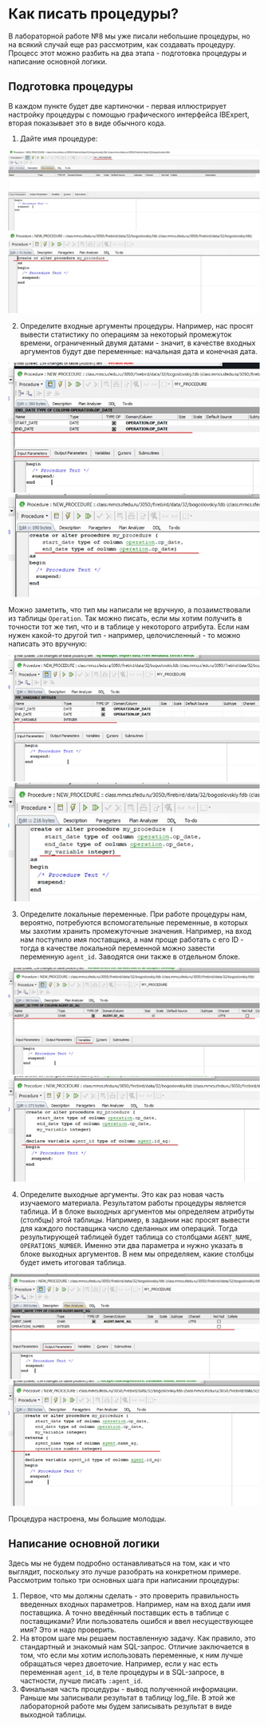 # Как писать процедуры?
В лабораторной работе №8 мы уже писали небольшие процедуры, но на всякий случай еще раз рассмотрим, как создавать процедуру. Процесс этот можно разбить на два этапа - подготовка процедуры и написание основной логики.

## Подготовка процедуры
В каждом пункте будет две картиночки - первая иллюстрирует настройку процедуры с помощью графического интерфейса IBExpert, вторая показывает это в виде обычного кода.
1. Дайте имя процедуре:

![](https://github.com/NikitaBogoslovskiy/DatabaseCourse/blob/main/lab09/materials/procedure_step1_gui.jpg)
![](https://github.com/NikitaBogoslovskiy/DatabaseCourse/blob/main/lab09/materials/procedure_step1_code.jpg)

2. Определите входные аргументы процедуры. Например, нас просят вывести статистику по операциям за некоторый промежуток времени, ограниченный двумя датами - значит, в качестве входных аргументов будут две переменные: начальная дата и конечная дата.

![](https://github.com/NikitaBogoslovskiy/DatabaseCourse/blob/main/lab09/materials/procedure_step2_gui.jpg)
![](https://github.com/NikitaBogoslovskiy/DatabaseCourse/blob/main/lab09/materials/procedure_step2_code.jpg)

Можно заметить, что тип мы написали не вручную, а позаимствовали из таблицы `Operation`. Так можно писать, если мы хотим получить в точности тот же тип, что и в таблице у некоторого атрибута. Если нам нужен какой-то другой тип - например, целочисленный - то можно написать это вручную:

![](https://github.com/NikitaBogoslovskiy/DatabaseCourse/blob/main/lab09/materials/procedure_step2_2_gui.jpg)
![](https://github.com/NikitaBogoslovskiy/DatabaseCourse/blob/main/lab09/materials/procedure_step2_2_code.jpg)

3. Определите локальные переменные. При работе процедуры нам, вероятно, потребуются вспомогательные переменные, в которых мы захотим хранить промежуточные значения. Например, на вход нам поступило имя поставщика, а нам проще работать с его ID - тогда в качестве локальной переменной можно завести переменную `agent_id`. Заводятся они также в отдельном блоке.

![](https://github.com/NikitaBogoslovskiy/DatabaseCourse/blob/main/lab09/materials/procedure_step3_gui.jpg)
![](https://github.com/NikitaBogoslovskiy/DatabaseCourse/blob/main/lab09/materials/procedure_step3_code.jpg)

4. Определите выходные аргументы. Это как раз новая часть изучаемого материала. Результатом работы процедуры является таблица. И в блоке выходных аргументов мы определяем атрибуты (столбцы) этой таблицы. Например, в задании нас просят вывести для каждого поставщика число сделанных им операций. Тогда результирующей таблицей будет таблица со столбцами `AGENT_NAME`, `OPERATIONS_NUMBER`. Именно эти два параметра и нужно указать в блоке выходных аргументов. В нем мы определяем, какие столбцы будет иметь итоговая таблица.

![](https://github.com/NikitaBogoslovskiy/DatabaseCourse/blob/main/lab09/materials/procedure_step4_gui.jpg)
![](https://github.com/NikitaBogoslovskiy/DatabaseCourse/blob/main/lab09/materials/procedure_step4_code.jpg)

Процедура настроена, мы большие молодцы.

## Написание основной логики
Здесь мы не будем подробно останавливаться на том, как и что выглядит, поскольку это лучше разобрать на конкретном примере. Рассмотрим только три основных шага при написании процедуры:
1. Первое, что мы должны сделать - это проверить правильность введенных входных параметров. Например, нам на вход дали имя поставщика. А точно введённый поставщик есть в таблице с поставщиками? Или пользователь ошибся и ввел несуществующее имя? Это и надо проверить.
2. На втором шаге мы решаем поставленную задачу. Как правило, это стандартный и знакомый нам SQL-запрос. Отличие заключается в том, что если мы хотим использовать переменные, к ним лучше обращаться через двоеточие. Например, если у нас есть переменная `agent_id`, в теле процедуры и в SQL-запросе, в частности, лучше писать `:agent_id`.
3. Финальная часть процедуры - вывод полученной информации. Раньше мы записывали результат в таблицу log_file. В этой же лабораторной работе мы будем записывать результат в виде выходной таблицы.
